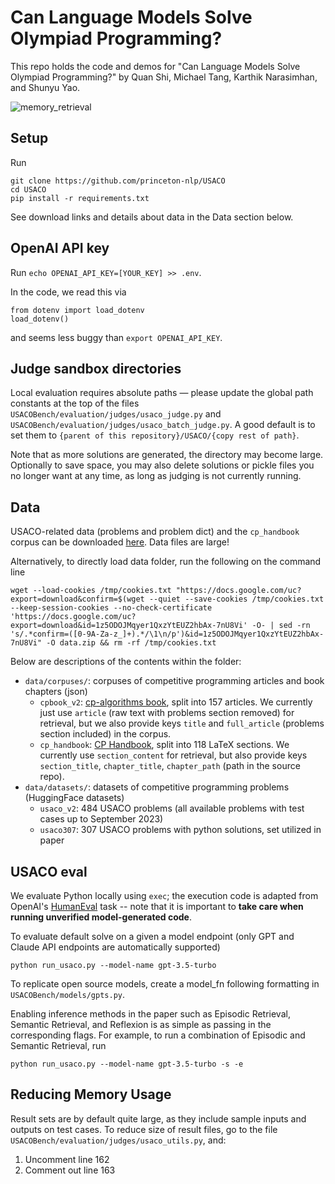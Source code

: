 # Can Language Models Solve Olympiad Programming?

This repo holds the code and demos for "Can Language Models Solve Olympiad Programming?" by Quan Shi, Michael Tang, Karthik Narasimhan, and Shunyu Yao.

![memory_retrieval](https://github.com/princeton-nlp/USACO/assets/78577924/e225d8a3-ca88-46bf-88d1-ced17241a4fa)

## Setup

Run
```
git clone https://github.com/princeton-nlp/USACO
cd USACO
pip install -r requirements.txt
```

See download links and details about data in the Data section below.

## OpenAI API key

Run
`echo OPENAI_API_KEY=[YOUR_KEY] >> .env`.

In the code, we read this via
```
from dotenv import load_dotenv
load_dotenv()
```
and seems less buggy than `export OPENAI_API_KEY`.

## Judge sandbox directories

Local evaluation requires absolute paths — please update the global path constants at the top of the files `USACOBench/evaluation/judges/usaco_judge.py` and `USACOBench/evaluation/judges/usaco_batch_judge.py`. A good default is to set them to `{parent of this repository}/USACO/{copy rest of path}`.

Note that as more solutions are generated, the directory may become large. Optionally to save space, you may also delete solutions or pickle files you no longer want at any time, as long as judging is not currently running.

## Data

USACO-related data (problems and problem dict) and the `cp_handbook` corpus can be downloaded [here](https://drive.google.com/file/d/1z5ODOJMqyer1QxzYtEUZ2hbAx-7nU8Vi/view?usp=share_link). Data files are large!

Alternatively, to directly load data folder, run the following on the command line
```
wget --load-cookies /tmp/cookies.txt "https://docs.google.com/uc?export=download&confirm=$(wget --quiet --save-cookies /tmp/cookies.txt --keep-session-cookies --no-check-certificate 'https://docs.google.com/uc?export=download&id=1z5ODOJMqyer1QxzYtEUZ2hbAx-7nU8Vi' -O- | sed -rn 's/.*confirm=([0-9A-Za-z_]+).*/\1\n/p')&id=1z5ODOJMqyer1QxzYtEUZ2hbAx-7nU8Vi" -O data.zip && rm -rf /tmp/cookies.txt
```

Below are descriptions of the contents within the folder:

* `data/corpuses/`: corpuses of competitive programming articles and book chapters (json)
    * `cpbook_v2`: [cp-algorithms book](https://cp-algorithms.com/), split into 157 articles. We currently just use `article` (raw text with problems section removed) for retrieval, but we also provide keys `title` and `full_article` (problems section included) in the corpus.
    * `cp_handbook`: [CP Handbook](https://github.com/pllk/cphb), split into 118 LaTeX sections. We currently use `section_content` for retrieval, but also provide keys `section_title`, `chapter_title`, `chapter_path` (path in the source repo).
* `data/datasets/`: datasets of competitive programming problems (HuggingFace datasets)
    * `usaco_v2`: 484 USACO problems (all available problems with test cases up to September 2023)
    * `usaco307`: 307 USACO problems with python solutions, set utilized in paper


## USACO eval

We evaluate Python locally using `exec`; the execution code is adapted from OpenAI's [HumanEval](https://github.com/openai/human-eval/blob/master/human_eval/execution.py) task -- note that it is important to **take care when running unverified model-generated code**.

To evaluate default solve on a given a model endpoint (only GPT and Claude API endpoints are automatically supported)
```
python run_usaco.py --model-name gpt-3.5-turbo
```
To replicate open source models, create a model_fn following formatting in `USACOBench/models/gpts.py`. 


Enabling inference methods in the paper such as Episodic Retrieval, Semantic Retrieval, and Reflexion is as simple as passing in the corresponding flags. For example, to run a combination of Episodic and Semantic Retrieval, run
```
python run_usaco.py --model-name gpt-3.5-turbo -s -e
```

## Reducing Memory Usage
Result sets are by default quite large, as they include sample inputs and outputs on test cases.
To reduce size of result files, go to the file `USACOBench/evaluation/judges/usaco_utils.py`, and:
1. Uncomment line 162
2. Comment out line 163

